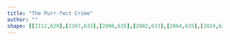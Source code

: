 ```yaml
---
title: "The Purr-fect Crime"
author: ""
shape: [[2112,629],[2107,632],[2096,635],[2082,633],[2064,635],[2024,633],[1974,635],[1934,635],[1923,633],[1803,634],[1793,632],[1746,631],[1741,633],[1737,642],[1737,669],[1739,673],[1746,675],[1810,672],[2111,669],[2124,665],[2128,659],[2124,649],[2122,636],[2118,631],[2114,629]]
---
```

